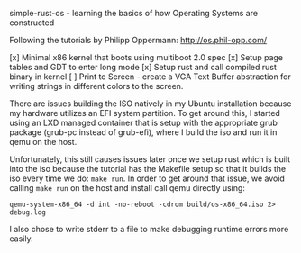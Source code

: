 simple-rust-os - learning the basics of how Operating Systems are constructed

Following the tutorials by Philipp Oppermann: http://os.phil-opp.com/

[x] Minimal x86 kernel that boots using multiboot 2.0 spec
[x] Setup page tables and GDT to enter long mode
[x] Setup rust and call compiled rust binary in kernel
[ ] Print to Screen - create a VGA Text Buffer abstraction for writing strings in different colors to the screen.

There are issues building the ISO natively in my Ubuntu installation because my
hardware utilizes an EFI system partition. To get around this, I started using
an LXD managed container that is setup with the appropriate grub package
(grub-pc instead of grub-efi), where I build the iso and run it in qemu on the
host.

Unfortunately, this still causes issues later once we setup rust which is
built into the iso because the tutorial has the Makefile setup so that it
builds the iso every time we do: `make run`. In order to get around that issue,
we avoid calling `make run` on the host and install call qemu directly using:
```
qemu-system-x86_64 -d int -no-reboot -cdrom build/os-x86_64.iso 2> debug.log
```
I also chose to write stderr to a file to make debugging runtime errors
more easily.



